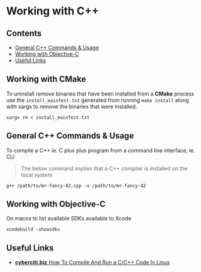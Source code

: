 # Working with C++

<a id="contents"></a>

## Contents

- [General C++ Commands & Usage](#general-c++-commands-and-usage)
- [Working with Objective-C](#working-with-objective-c)
- [Useful Links](#useful-links)

<a id="working-with-cmake"></a>

## Working with CMake

To uninstall _remove_ binaries that have been installed from a **CMake** process use the `install_mainfest.txt` generated from running `make install` along with xargs to remove the binaries that were installed.

```shell
xargx rm < install_mainfest.txt
```

<a id="general-c++-commands-and-usage"></a>

## General C++ Commands & Usage

To compile a C++ ie. C plus plus program from a command line interface, ie. CLI

> The below command implies that a C++ compiler is installed on the local system.

```shell
g++ /path/to/mr-fancy-42.cpp -o /path/to/mr-fancy-42
```

<a id="working-with-objective-c"></a>

## Working with Objective-C

On macos to list available SDKs available to Xcode

```shell
xcodebuild -showsdks
```


<a id="useful-links"></a>

## Useful Links

- [**cyberciti.biz** How To Compile And Run a C/C++ Code In Linux](https://www.cyberciti.biz/faq/howto-compile-and-run-c-cplusplus-code-in-linux/)
